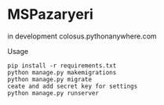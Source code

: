 # MSPazaryeri
in development
colosus.pythonanywhere.com

Usage
```
pip install -r requirements.txt 
python manage.py makemigrations
python manage.py migrate
ceate and add secret key for settings
python manage.py runserver
```
```

